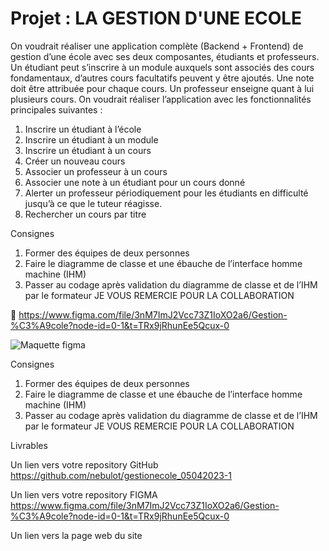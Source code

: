 <H1>Projet : LA GESTION D'UNE ECOLE</h1>

On voudrait réaliser une application complète (Backend + Frontend) de gestion d’une école avec ses deux composantes, étudiants et professeurs. Un étudiant peut s’inscrire à un module auxquels sont associés des cours fondamentaux, d’autres cours facultatifs peuvent y être ajoutés. 
Une note doit être attribuée pour chaque cours. Un professeur enseigne quant à lui plusieurs cours. 
On voudrait réaliser l’application avec les fonctionnalités principales suivantes :
1. Inscrire un étudiant à l’école
2. Inscrire un étudiant à un module
3. Inscrire un étudiant à un cours
4. Créer un nouveau cours
5. Associer un professeur à un cours
6. Associer une note à un étudiant pour un cours donné
7. Alerter un professeur périodiquement pour les étudiants en difficulté jusqu’à ce que le tuteur 
réagisse.
8. Rechercher un cours par titre

Consignes 
1. Former des équipes de deux personnes 
2. Faire le diagramme de classe et une ébauche de l’interface homme machine (IHM)
3. Passer au codage après validation du diagramme de classe et de l’IHM par le 
formateur
JE VOUS REMERCIE POUR LA COLLABORATION

🔗 https://www.figma.com/file/3nM7ImJ2Vcc73Z1IoXO2a6/Gestion-%C3%A9cole?node-id=0-1&t=TRx9jRhunEe5Qcux-0

<img src="Capture d’écran 2023-04-06 162715.png" alt="Maquette figma" style="max-width: 100%;">

Consignes 
1. Former des équipes de deux personnes 
2. Faire le diagramme de classe et une ébauche de l’interface homme machine (IHM)
3. Passer au codage après validation du diagramme de classe et de l’IHM par le 
formateur
JE VOUS REMERCIE POUR LA COLLABORATION



Livrables

Un lien vers votre repository GitHub
https://github.com/nebulot/gestionecole_05042023-1

Un lien vers votre repository FIGMA 
https://www.figma.com/file/3nM7ImJ2Vcc73Z1IoXO2a6/Gestion-%C3%A9cole?node-id=0-1&t=TRx9jRhunEe5Qcux-0

Un lien vers la page web du site


